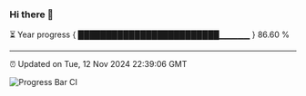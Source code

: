 ### Hi there 👋

⏳ Year progress { █████████████████████████▁▁▁▁▁ } 86.60 %

---

⏰ Updated on Tue, 12 Nov 2024 22:39:06 GMT

![Progress Bar CI](https://github.com/IshwaranRudhara/GIT-ACTION/workflows/Progress%20Bar%20CI/badge.svg)
